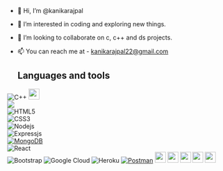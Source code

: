 - 👋 Hi, I’m @kanikarajpal
- 👀 I’m interested in coding and exploring new things.  
- 💞️ I’m looking to collaborate on c, c++ and ds projects. 
- 📫 You can reach me at -
     kanikarajpal22@gmail.com
     
     
     <h2>Languages and tools</h2> 

![C++](https://img.shields.io/badge/-C++-00599C?style=flat-square&logo=c)  <img src="https://img.shields.io/badge/C-00599C?style=for-the-badge&logo=c&logoColor=white" height="25">  
![](https://img.shields.io/badge/-JavaScript-black?style=flat-square&logo=javascript)  
![HTML5](https://img.shields.io/badge/-HTML5-E34F26?style=flat-square&logo=html5&logoColor=white)   
![CSS3](https://img.shields.io/badge/-CSS3-1572B6?style=flat-square&logo=css3)   
![Nodejs](https://img.shields.io/badge/-Nodejs-black?style=flat-square&logo=Node.js)  
![Expressjs](https://img.shields.io/badge/Express.js-000000?style=flat-square&logo=express&logoColor=white)  
<a href="#"><img alt="MongoDB" src ="https://img.shields.io/badge/MongoDB-%234ea94b.svg?logo=mongodb&logoColor=white"></a>   
![React](https://img.shields.io/badge/-React-black?style=flat-square&logo=react)  
![Bootstrap](https://img.shields.io/badge/-Bootstrap-563D7C?style=flat-square&logo=bootstrap) 
![Google Cloud](https://img.shields.io/badge/Google%20Cloud-black?style=flat-square&logo=google-cloud)   ![Heroku](https://img.shields.io/badge/-Heroku-430098?style=flat-square&logo=heroku)  <a href="#"><img alt="Postman" src="https://img.shields.io/badge/Postman-FF6C37?logo=postman&logoColor=white"></a>  <img src="https://img.shields.io/badge/conda-342B029.svg?&style=for-the-badge&logo=anaconda&logoColor=white" height="25">  <img src="https://img.shields.io/badge/Visual_Studio_Code-0078D4?style=for-the-badge&logo=visual%20studio%20code&logoColor=white" height="25">  <img src="https://img.shields.io/badge/Git-F05032?style=for-the-badge&logo=git&logoColor=white" height="25">  <img src="https://img.shields.io/badge/Xampp-F37623?style=for-the-badge&logo=xampp&logoColor=white" height="25">  <img src="https://img.shields.io/badge/latex-008080.svg?&style=for-the-badge&logo=latex&logoColor=white" height="25"/>  



<!---
kanikarajpal/kanikarajpal is a ✨ special ✨ repository because its `README.md` (this file) appears on your GitHub profile.
You can click the Preview link to take a look at your changes.
--->
